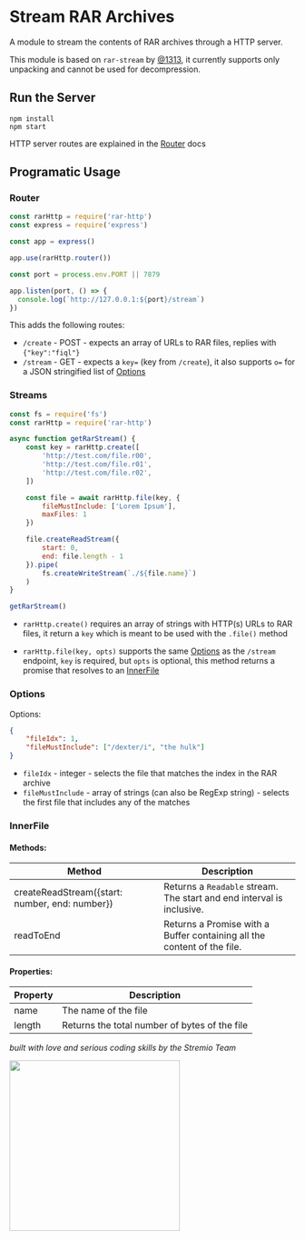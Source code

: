 # Stream RAR Archives

A module to stream the contents of RAR archives through a HTTP server.

This module is based on `rar-stream` by [@1313](https://github.com/1313), it currently supports only unpacking and cannot be used for decompression.


## Run the Server

```
npm install
npm start
```

HTTP server routes are explained in the [Router](#router) docs


## Programatic Usage


### Router

```javascript
const rarHttp = require('rar-http')
const express = require('express')

const app = express()

app.use(rarHttp.router())

const port = process.env.PORT || 7879

app.listen(port, () => {
  console.log(`http://127.0.0.1:${port}/stream`)
})
```

This adds the following routes:
- `/create` - POST - expects an array of URLs to RAR files, replies with `{"key":"fiql"}`
- `/stream` - GET - expects a `key=` (key from `/create`), it also supports `o=` for a JSON stringified list of [Options](#options)


### Streams

```javascript
const fs = require('fs')
const rarHttp = require('rar-http')

async function getRarStream() {
	const key = rarHttp.create([
		'http://test.com/file.r00',
		'http://test.com/file.r01',
		'http://test.com/file.r02',
	])

	const file = await rarHttp.file(key, {
		fileMustInclude: ['Lorem Ipsum'],
		maxFiles: 1
	})

	file.createReadStream({
		start: 0,
		end: file.length - 1
	}).pipe(
		fs.createWriteStream(`./${file.name}`)
	)
}

getRarStream()
```

- `rarHttp.create()` requires an array of strings with HTTP(s) URLs to RAR files, it return a `key` which is meant to be used with the `.file()` method

- `rarHttp.file(key, opts)` supports the same [Options](#options) as the `/stream` endpoint, `key` is required, but `opts` is optional, this method returns a promise that resolves to an [InnerFile](#InnerFile)


### Options

Options:
```JSON
{
	"fileIdx": 1,
	"fileMustInclude": ["/dexter/i", "the hulk"]
}
```

- `fileIdx` - integer - selects the file that matches the index in the RAR archive
- `fileMustInclude` - array of strings (can also be RegExp string) - selects the first file that includes any of the matches


### InnerFile

#### Methods:

| Method                                         | Description                                                             |
| ---------------------------------------------- | ----------------------------------------------------------------------- |
| createReadStream({start: number, end: number}) | Returns a `Readable` stream. The start and end interval is inclusive.   |
| readToEnd                                      | Returns a Promise with a Buffer containing all the content of the file. |

#### Properties:

| Property | Description                                   |
| -------- | --------------------------------------------- |
| name     | The name of the file                          |
| length   | Returns the total number of bytes of the file |


_built with love and serious coding skills by the Stremio Team_

<img src="https://blog.stremio.com/wp-content/uploads/2023/08/stremio-code-footer.jpg" width="300" />